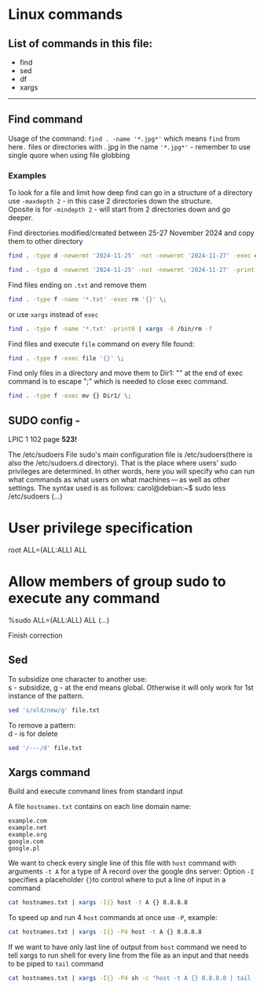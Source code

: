 # Linux commands

## List of commands in this file:

- find
- sed
- df
- xargs

------

## Find command

Usage of the command: `find . -name '*.jpg*'` which means `find` from here`.` files or directories with . jpg in the name `'*.jpg*'` - remember to use single quore when using file globbing

### Examples

To look for a file and limit how deep find can go in a structure of a directory use `-maxdepth 2` - in this case 2 directories down the structure.  
Oposite is for `-mindepth 2`  - will start from 2 directories down and go deeper.

Find directories modified/created between 25-27 November 2024 and copy them to other directory  

```sh
find . -type d -newermt '2024-11-25' -not -newermt '2024-11-27' -exec cp -rp '{}' /tmp/eff_copy/ \;

find . -type d -newermt '2024-11-25' -not -newermt '2024-11-27' -print
```

Find files ending on `.txt` and remove them

```sh
find . -type f -name '*.txt' -exec rm '{}' \;
```
or use `xargs` instead of `exec`
```sh
find . -type f -name '*.txt' -print0 | xargs -0 /bin/rm -f
```
Find files and execute `file` command on every file found:
```sh
find . -type f -exec file '{}' \;
```
Find only files in a directory and move them to Dir1: "\"  at the end of exec command is to escape ";" which is needed to close exec command.
```sh
find . -type f -exec mv {} Dir1/ \;
```


## SUDO config - 

LPIC 1 102 page **523!**

The /etc/sudoers File
sudo's main configuration file is /etc/sudoers(there is also the /etc/sudoers.d directory). That is
the place where users' sudo privileges are determined. In other words, here you will specify who can
run what commands as what users on what machines — as well as other settings. The syntax used is
as follows:
carol@debian:~$ sudo less /etc/sudoers
(...)
# User privilege specification
root    ALL=(ALL:ALL) ALL
# Allow members of group sudo to execute any command
%sudo   ALL=(ALL:ALL) ALL
(...)

Finish correction

## Sed

To subsidize one character to another use:  
s - subsidize, g - at the end means global. Otherwise it will only work for 1st instance of the pattern.

```sh
sed 's/old/new/g' file.txt
```

To remove a pattern:  
d - is for delete
```sh
sed '/---/d' file.txt
```

## Xargs command

Build and execute command lines from standard input

A file `hostnames.txt` contains on each line domain name:  
```
example.com
example.net
example.org
google.com
google.pl
```
We want to check every single line of this file with `host` command with arguments `-t A` for a type of A record over the google dns server:
Option `-I` specifies a placeholder `{}`to control where to put a line of input in a command  
```sh
cat hostnames.txt | xargs -I{} host -t A {} 8.8.8.8
```
To speed up and run 4 `host` commands at once use `-P`, example:  
```sh
cat hostnames.txt | xargs -I{} -P4 host -t A {} 8.8.8.8
```  
If we want to have only last line of output from `host` command we need to tell xargs to run shell for every line from the file as an input and that needs to be piped to `tail` command
```sh
cat hostnames.txt | xargs -I{} -P4 sh -c "host -t A {} 8.8.8.8 | tail -n1"
```
























